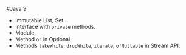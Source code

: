 #Java 9
 - Immutable List, Set. 
 - Interface with `private` methods. 
 - Module.
 - Method `or` in Optional.
 - Methods `takeWhile`, `dropWhile`, `iterate`, `ofNullable` in Stream API.